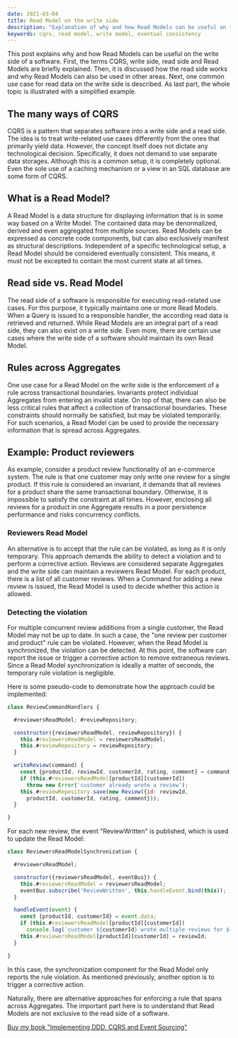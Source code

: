 ```yaml
---
date: 2021-03-04
title: Read Model on the write side
description: "Explanation of why and how Read Models can be useful on the write side"
keywords: cqrs, read model, write model, eventual consistency
---
```


This post explains why and how Read Models can be useful on the write side of a software. First, the terms CQRS, write side, read side and Read Models are briefly explained. Then, it is discussed how the read side works and why Read Models can also be used in other areas. Next, one common use case for read data on the write side is described. As last part, the whole topic is illustrated with a simplified example.

## The many ways of CQRS

CQRS is a pattern that separates software into a write side and a read side. The idea is to treat write-related use cases differently from the ones that primarily yield data. However, the concept itself does not dictate any technological decision. Specifically, it does not demand to use separate data storages. Although this is a common setup, it is completely optional. Even the sole use of a caching mechanism or a view in an SQL database are some form of CQRS.

## What is a Read Model?

A Read Model is a data structure for displaying information that is in some way based on a Write Model. The contained data may be denormalized, derived and even aggregated from multiple sources. Read Models can be expressed as concrete code components, but can also exclusively manifest as structural descriptions. Independent of a specific technological setup, a Read Model should be considered eventually consistent. This means, it must not be excepted to contain the most current state at all times.

## Read side vs. Read Model

The read side of a software is responsible for executing read-related use cases. For this purpose, it typically maintains one or more Read Models. When a Query is issued to a responsible handler, the according read data is retrieved and returned. While Read Models are an integral part of a read side, they can also exist on a write side. Even more, there are certain use cases where the write side of a software should maintain its own Read Model.

## Rules across Aggregates

One use case for a Read Model on the write side is the enforcement of a rule across transactional boundaries. Invariants protect individual Aggregates from entering an invalid state. On top of that, there can also be less critical rules that affect a collection of transactional boundaries. These constraints should normally be satisfied, but may be violated temporarily. For such scenarios, a Read Model can be used to provide the necessary information that is spread across Aggregates.

## Example: Product reviewers

As example, consider a product review functionality of an e-commerce system. The rule is that one customer may only write one review for a single product. If this rule is considered an invariant, it demands that all reviews for a product share the same transactional boundary. Otherwise, it is impossible to satisfy the constraint at all times. However, enclosing all reviews for a product in one Aggregate results in a poor persistence performance and risks concurrency conflicts.

### Reviewers Read Model

An alternative is to accept that the rule can be violated, as long as it is only temporary. This approach demands the ability to detect a violation and to perform a corrective action. Reviews are considered separate Aggregates and the write side can maintain a reviewers Read Model. For each product, there is a list of all customer reviews. When a Command for adding a new review is issued, the Read Model is used to decide whether this action is allowed.

### Detecting the violation

For multiple concurrent review additions from a single customer, the Read Model may not be up to date. In such a case, the "one review per customer and product" rule can be violated. However, when the Read Model is synchronized, the violation can be detected. At this point, the software can report the issue or trigger a corrective action to remove extraneous reviews. Since a Read Model synchronization is ideally a matter of seconds, the temporary rule violation is negligible.

Here is some pseudo-code to demonstrate how the approach could be implemented:

```javascript
class ReviewCommandHandlers {

  #reviewersReadModel; #reviewRepository;

  constructor({reviewersReadModel, reviewRepository}) {
    this.#reviewersReadModel = reviewersReadModel;
    this.#reviewRepository = reviewRepository;
  } 

  writeReview(command) {
    const {productId, reviewId, customerId, rating, comment} = command.data;
    if (this.#reviewersReadModel[productId][customerId])
      throw new Error('customer already wrote a review');
    this.#reviewRepository.save(new Review({id: reviewId,
      productId, customerId, rating, comment}));
  }

}
```

For each new review, the event "ReviewWritten" is published, which is used to update the Read Model:

```javascript
class ReviewersReadModelSynchronization {

  #reviewersReadModel;

  constructor({reviewersReadModel, eventBus}) {
    this.#reviewersReadModel = reviewersReadModel;
    eventBus.subscribe('ReviewWritten', this.handleEvent.bind(this));
  } 

  handleEvent(event) {
    const {productId, customerId} = event.data;
    if (this.#reviewersReadModel[productId][customerId]) 
      console.log(`customer ${customerId} wrote multiple reviews for ${productId}`);
    this.#reviewersReadModel[productId][customerId] = reviewId;
  }

}
```

In this case, the synchronization component for the Read Model only reports the rule violation. As mentioned previously, another option is to trigger a corrective action. 

Naturally, there are alternative approaches for enforcing a rule that spans across Aggregates. The important part here is to understand that Read Models are not exclusive to the read side of a software.

[Buy my book "Implementing DDD, CQRS and Event Sourcing"](https://leanpub.com/implementing-ddd-cqrs-and-event-sourcing)